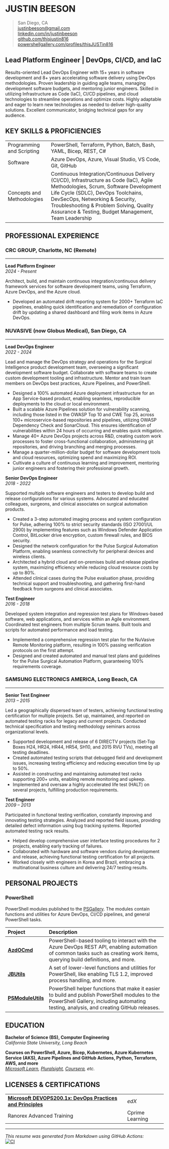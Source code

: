 # JUSTIN BEESON

> San Diego, CA  
> [justinbeeson@gmail.com](mailto:justinbeeson@gmail.com)  
> [linkedin.com/in/justinbeeson](https://www.linkedin.com/in/justinbeeson)  
> [github.com/thisjustin816](https://github.com/thisjustin816)  
> [powershellgallery.com/profiles/thisJUSTin816](https://www.powershellgallery.com/profiles/thisJUSTin816)

## Lead Platform Engineer | DevOps, CI/CD, and IaC

Results-oriented Lead DevOps Engineer with 15+ years in software development and 8+ years accelerating software delivery using DevOps methodologies. Proven leadership in guiding agile teams, managing development software budgets, and mentoring junior engineers. Skilled in utilizing Infrastructure as Code (IaC), CI/CD pipelines, and cloud technologies to streamline operations and optimize costs. Highly adaptable and eager to learn new technologies as needed to deliver high-quality solutions. Excellent communicator, bridging technical gaps for any audience.

## KEY SKILLS & PROFICIENCIES

|                            |                                                                                                                                                                                                                                                                                                               |
| :------------------------- | :------------------------------------------------------------------------------------------------------------------------------------------------------------------------------------------------------------------------------------------------------------------------------------------------------------ |
| Programming and Scripting  | PowerShell, Terraform, Python, Batch, Bash, YAML, Bicep, REST, C#                                                                                                                                                                                                                                             |
| Software                   | Azure DevOps, Azure, Visual Studio, VS Code, Git, GitHub                                                                                                                                                                                                                                                      |
| Concepts and Methodologies | Continuous Integration/Continuous Delivery (CI/CD), Infrastructure as Code (IaC), Agile Methodologies, Scrum, Software Development Life Cycle (SDLC), DevOps Toolchains, DevSecOps, Networking & Security, Troubleshooting & Problem Solving, Quality Assurance & Testing, Budget Management, Team Leadership |

## PROFESSIONAL EXPERIENCE

### CRC GROUP, Charlotte, NC (Remote)

------

**Lead Platform Engineer**  
_2024 - Present_

Architect, build, and maintain continuous integration/continuous delivery framework services for software development teams, using Terraform, Azure DevOps, and the Azure cloud.

- Developed an automated drift reporting system for 2000+ Terraform IaC pipelines, enabling quick identification and remediation of configuration drift by updating a shared dashboard and filing work items in Azure DevOps.

### NUVASIVE (now Globus Medical), San Diego, CA

------

**Lead DevOps Engineer**  
_2022 - 2024_

Lead and manage the DevOps strategy and operations for the Surgical Intelligence product development team, overseeing a significant development software budget. Collaborate with software teams to create custom development tooling and infrastructure. Mentor and train team members on DevOps best practices, Azure Pipelines, and PowerShell.

- Designed a 100% automated Azure deployment infrastructure for an App Service-based product, enabling seamless, reproducible deployments to the cloud or local environment.
- Built a scalable Azure Pipelines solution for vulnerability scanning, including those listed in the OWASP Top 10 and CWE Top 25, across 100+ microservice-based repositories and pipelines, utilizing OWASP Dependency Check and SonarCloud. This ensures identification of vulnerabilities within 24 hours of occurring and enables quick mitigation.
- Manage 40+ Azure DevOps projects across R&D, creating custom work processes to foster cross-functional collaboration, administering git repositories, and driving branching and merging processes.
- Manage a quarter-million-dollar budget for software development tools and cloud resources, optimizing spend and maximizing ROI.
- Cultivate a culture of continuous learning and improvement, mentoring junior engineers and fostering their professional growth.

**Senior DevOps Engineer**  
_2018 - 2022_

Supported multiple software engineers and testers to develop build and release configurations for various systems. Advocated and educated colleagues, surgeons, and clinical associates on surgical automation products.

- Created a 3-step automated imaging process and system configuration for Pulse, adhering 100% to strict security standards (ISO 27001/UL 2900) by implementing features such as Windows Defender Application Control, BitLocker drive encryption, custom firewall rules, and BIOS security.
- Designed the network configuration for the Pulse Surgical Automation Platform, enabling seamless connectivity for peripheral devices and wireless clients.
- Architected a hybrid cloud and on-premises build and release pipeline system, maximizing efficiency while reducing cloud resource costs by up to 80%.
- Attended clinical cases during the Pulse evaluation phase, providing technical support and troubleshooting, and gathering first-hand feedback from surgeons and clinical associates.

**Test Engineer**  
_2016 - 2018_

Developed system integration and regression test plans for Windows-based software, web applications, and services within an Agile environment. Coordinated test engineers from multiple Scrum teams. Built tools and scripts for automated performance and load testing.

- Implemented a comprehensive regression test plan for the NuVasive Remote Monitoring platform, resulting in 100% passing verification protocols on the first attempt.
- Designed and created automated and manual test plans and guidelines for the Pulse Surgical Automation Platform, guaranteeing 100% requirements coverage.

### SAMSUNG ELECTRONICS AMERICA, Long Beach, CA

------

**Senior Test Engineer**  
_2013 – 2015_

Led a geographically dispersed team of testers, achieving functional testing certification for multiple projects. Set up, maintained, and reported on automated testing racks for legacy and current projects. Conducted technical specification and testing methodology seminars across organizational levels.

- Supported development and release of 6 DIRECTV projects (Set-Top Boxes H24, HR24, HR44, HR54, SH10, and 2015 RVU TVs), meeting all testing deadlines.
- Created automated testing scripts that debugged field and development issues, increasing testing efficiency and reducing execution time by up to 50%.
- Assisted in constructing and maintaining automated test racks supporting 200+ units, enabling remote monitoring and upkeep.
- Implemented and oversaw a highly accelerated life test (HALT) on several projects, fulfilling production requirements.

**Test Engineer**  
_2009 – 2013_

Participated in functional testing verification, constantly improving and innovating testing strategies. Analyzed and reported field issues, providing detailed defect information using bug tracking systems. Reported automated testing rack results.

- Helped develop comprehensive user interface testing procedures for 2 projects, enabling early tracking of failures.
- Collaborated with hardware and software vendors during development and release, achieving functional testing certification for all projects.
- Worked closely with engineers in Korea and Brazil, embracing a multinational business culture and delivering 24/7 testing results.

## PERSONAL PROJECTS

### PowerShell

PowerShell modules published to the [PSGallery](https://www.powershellgallery.com/profiles/thisJUSTin816). The modules contain functions and utilities for Azure DevOps, CI/CD pipelines, and general PowerShell tasks.

| Project | Description |
| :------ | :---------- |
| [**AzdOCmd**](https://github.com/thisjustin816/AzDO) | PowerShell-based tooling to interact with the Azure DevOps REST API, enabling automation of common tasks such as creating work items, querying build definitions, and more. |
| [**JBUtils**](https://github.com/thisjustin816/JBUtils) | A set of lower-level functions and utilities for PowerShell, like enabling TLS 1.2, improved process handling, and more. |
| [**PSModuleUtils**](https://github.com/thisjustin816/PSModuleUtils) | PowerShell helper functions that make it easier to build and publish PowerShell modules to the PowerShell Gallery, including automating testing, analysis, and creating GitHub releases. |

## EDUCATION

**Bachelor of Science (BS), Computer Engineering**  
_California State University, Long Beach_

**Courses on PowerShell, Azure, Bicep, Kubernetes, Azure Kubernetes Service (AKS), Azure Pipelines and GitHub Actions, Python, Terraform, AWS, and more**  
_[Microsoft Learn](https://learn.microsoft.com/en-us/users/thisjustin816/transcript/dr5z9fkwwpnygjn), [Pluralsight](https://app.pluralsight.com/profile/justin-beeson), [Coursera](https://www.coursera.org/user/b6fcbd197190b1aada7a9caab88276b6), etc._

## LICENSES & CERTIFICATIONS

|                                                                                                                                      |                 |
| :----------------------------------------------------------------------------------------------------------------------------------- | :-------------- |
| [**Microsoft DEVOPS200.1x: DevOps Practices and Principles**](https://courses.edx.org/certificates/e7db67e18d0548e382af531a132f4165) | _edX_           |
| Ranorex Advanced Training                                                                                                            | Cprime Learning |

------

_This resume was generated from Markdown using GitHub Actions:_  
[![CI](https://github.com/thisjustin816/thisjustin816/actions/workflows/ci.yml/badge.svg)](https://github.com/thisjustin816/thisjustin816/actions/workflows/ci.yml)
